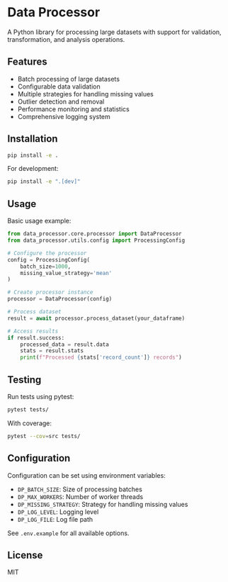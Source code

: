 # Data Processor

A Python library for processing large datasets with support for validation, transformation, and analysis operations.

## Features

- Batch processing of large datasets
- Configurable data validation
- Multiple strategies for handling missing values
- Outlier detection and removal
- Performance monitoring and statistics
- Comprehensive logging system

## Installation

```bash
pip install -e .
```

For development:
```bash
pip install -e ".[dev]"
```

## Usage

Basic usage example:

```python
from data_processor.core.processor import DataProcessor
from data_processor.utils.config import ProcessingConfig

# Configure the processor
config = ProcessingConfig(
    batch_size=1000,
    missing_value_strategy='mean'
)

# Create processor instance
processor = DataProcessor(config)

# Process dataset
result = await processor.process_dataset(your_dataframe)

# Access results
if result.success:
    processed_data = result.data
    stats = result.stats
    print(f"Processed {stats['record_count']} records")
```

## Testing

Run tests using pytest:

```bash
pytest tests/
```

With coverage:
```bash
pytest --cov=src tests/
```

## Configuration

Configuration can be set using environment variables:

- `DP_BATCH_SIZE`: Size of processing batches
- `DP_MAX_WORKERS`: Number of worker threads
- `DP_MISSING_STRATEGY`: Strategy for handling missing values
- `DP_LOG_LEVEL`: Logging level
- `DP_LOG_FILE`: Log file path

See `.env.example` for all available options.

## License

MIT